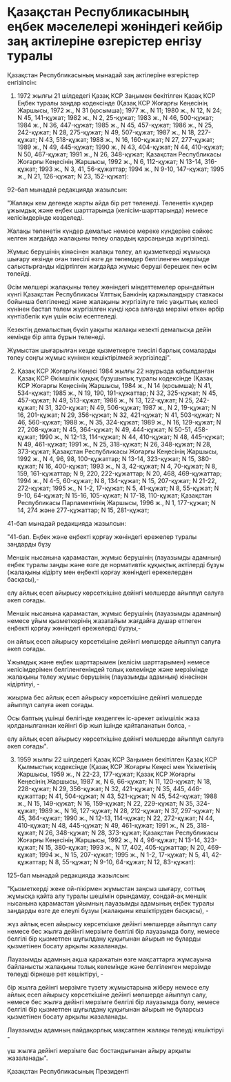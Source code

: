 # Қазақстан Республикасының еңбек мәселелерi жөнiндегi кейбiр заң актiлерiне өзгерiстер енгiзу туралы

Қазақстан Республикасының мынадай заң актiлерiне өзгерiстер енгiзiлсiн:

1. 1972 жылғы 21 шiлдедегi Қазақ КСР Заңымен бекiтiлген Қазақ КСР Еңбек туралы заңдар кодексiнде (Қазақ КСР Жоғарғы Кеңесiнiң Жаршысы, 1972 ж., N 31 (қосымша); 1977 ж., N 11; 1980 ж., N 12, N 24; N 45, 141-құжат; 1982 ж., N 2, 25-құжат; 1983 ж., N 46, 500-құжат; 1984 ж., N 36, 447-құжат; 1985 ж., N 45, 457-құжат; 1986 ж., N 25, 242-құжат; N 28, 275-құжат; N 49, 507-құжат; 1987 ж., N 18, 227-құжат; N 43, 518-құжат; 1988 ж., N 16, 160-құжат; N 27, 277-құжат; 1989 ж., N 49, 445-құжат; 1990 ж., N 43, 404-құжат; N 44, 410-құжат; N 50, 467-құжат; 1991 ж., N 26, 348-құжат; Қазақстан Республикасы Жоғарғы Кеңесiнiң Жаршысы, 1992 ж., N 6, 112-құжат; N 13-14, 316-құжат; 1993 ж., N 3, 41, 56-құжаттар; 1994 ж., N 9-10, 147-құжат; 1995 ж., N 21, 126-құжат; N 23, 152-құжат):

92-бап мынадай редакцияда жазылсын:

"Жалақы кем дегенде жарты айда бiр рет төленедi. Төленетiн күндер ұжымдық және еңбек шарттарында (келiсiм-шарттарында) немесе келiсiмдерiнде көзделедi.

Жалақы төленетiн күндер демалыс немесе мереке күндерiне сәйкес келген жағдайда жалақыны төлеу олардың қарсаңында жүргiзiледi.

Жұмыс берушiнiң кiнәсiнен жалақы төлеу, ал қызметкердi жұмысқа шығару кезiнде оған тиесiлi өзге де төлемдер белгiленген мерзiмде салыстырғанды кiдiртiлген жағдайда жұмыс берушi берешек пен өсiм төлейдi.

Өсiм мөлшерi жалақыны төлеу жөнiндегi мiндеттемелер орындайтын күнгi Қазақстан Республикасы Ұлттық Банкiнiң қаржыландыру ставкасы бойынша белгiленедi және жалақыны жүргiзiлуге тиiс уақыттың келесi күнiнен бастап төлем жүргiзiлген күндi қоса алғанда мерзiмi өткен әрбiр күнтiзбелiк күн үшiн өсiм есептеледi.

Кезектiң демалыстың бүкiл уақыты жалақы кезектi демалысқа дейiн кемiнде бiр апта бұрын төленедi.

Жұмыстан шығарылған кезде қызметкерге тиесiлi барлық сомаларды төлеу соңғы жұмыс күнiнен кешiктiрiлмей жүргiзiледi".

2. Қазақ КСР Жоғарғы Кеңесi 1984 жылғы 22 наурызда қабылданған Қазақ КСР Әкiмшiлiк құқық бұзушылық туралы кодексiнде (Қазақ КСР Жоғарғы Кеңесiнiң Жаршысы, 1984 ж., N 14 (қосымша); N 41, 534-құжат; 1985 ж., N 19, 190, 191-құжаттар; N 32, 325-құжат; N 45, 457-құжат; N 49, 513-құжат; 1986 ж., N 13, 122-құжат; N 25, 242-құжат; N 31, 320-құжат; N 49, 506-құжат; 1987 ж., N 2, 19-құжат; N 16, 201-құжат; N 29, 356-құжат; N 32, 421-құжат; N 41, 503-құжат; N 46, 560-құжат; 1988 ж., N 35, 324-құжат; 1989 ж., N 16, 129-құжат; N 27, 208-құжат; N 45, 364-құжат; N 49, 444-құжат; N 50-51, 458-құжат; 1990 ж., N 12-13, 114-құжат; N 44, 410-құжат; N 48, 445-құжат; N 49, 461-құжат; 1991 ж., N 25, 318-құжат; N 26, 348-құжат; N 28, 373-құжат; Қазақстан Республикасы Жоғарғы Кеңесiнiң Жаршысы, 1992 ж., N 4, 96, 98, 100-құжаттар; N 13-14, 323-құжат; N 15, 380-құжат; N 16, 400-құжат; 1993 ж., N 3, 42-құжат; N 4, 70-құжат; N 8, 159, 161-құжаттар; N 9, 220, 222-құжаттар; N 20, 468, 469-құжаттар; 1994 ж., N 4-5, 60-құжат; N 8, 134-құжат; N 15, 207-құжат; N 21-22, 272-құжат; 1995 ж., N 1-2, 17-құжат; N 5, 41-құжат; N 8, 55-құжат; N 9-10, 64-құжат; N 15-16, 105-құжат; N 17-18, 110-құжат; Қазақстан Республикасы Парламентiнiң Жаршысы, 1996 ж., N 1, 177-құжат; N 14, 274 және 277-құжаттар; N 15, 281-құжат;

41-бап мынадай редакцияда жазылсын:

"41-бап. Еңбек және еңбектi қорғау жөнiндегi ережелер туралы заңдарды бұзу

Меншiк нысанына қарамастан, жұмыс берушiнiң (лауазымды адамның) еңбек туралы заңды және өзге де нормативтiк құқықтық актiлердi бұзуы (жалақыны кiдiрту мен еңбектi қорғау жөнiндегi ережелерден басқасы),-

елу айлық есеп айырысу көрсеткiшiне дейiнгi мөлшерде айыппұл салуға әкеп соғады.

Меншiк нысанына қарамастан, жұмыс берушiнiң (лауазымды адамның) немесе ұйым қызметкерiнiң жазатайым жағдайға душар етпеген еңбектi қорғау жөнiндегi ережелердi бұзуы,-

он айлық есеп айырысу көрсеткiшiне дейiнгi мөлшерде айыппұл салуға әкеп соғады.

Ұжымдық және еңбек шарттарымен (келiсiм шарттарымен) немесе келiсiмдерiмен белгiленгенiндей толық көлемiнде және мерзiмiнде жалақыны төлеу жұмыс берушiнiң (лауазымды адамның) кiнәсiнен кiдiртiлуi, -

жиырма бес айлық есеп айырысу көрсеткiшiне дейiнгi мөлшерде айыппұл салуға әкеп соғады.

Осы баптың үшiншi бөлiгiнде көзделген iс-әрекет әкiмшiлiк жаза қолданылғаннан кейiнгi бiр жыл iшiнде қайталанатын болса, -

елу айлық есеп айырысу көрсеткiшiне дейiнгi мөлшерде айыппұл салуға әкеп соғады".

3. 1959 жылғы 22 шiлдедегi Қазақ КСР Заңымен бекiтiлген Қазақ КСР Қылмыстық кодексiнде (Қазақ КСР Жоғарғы Кеңесi мен Үкiметiнiң Жаршысы, 1959 ж., N 22-23, 177-құжат; Қазақ КСР Жоғарғы Кеңесiнiң Жаршысы, 1987 ж, N 6, 66-құжат; N 11, 120-құжат; N 18, 228-құжат; N 29, 356-құжат; N 32, 421-құжат; N 35, 445, 446-құжаттар; N 41, 504-құжат; N 43, 521-құжат; N 45, 542-құжат; 1988 ж., N 15, 149-құжат; N 16, 159-құжат; N 22, 229-құжат; N 35, 324-құжат; 1989 ж., N 16, 127-құжат; N 28, 212-құжат; N 37, 297-құжат; N 45, 364-құжат; 1990 ж., N 12-13, 114-құжат; N 22, 272-құжат; N 44, 410-құжат; N 48, 445-құжат; N 49, 461-құжат; 1991 ж., N 25, 318-құжат; N 26, 348-құжат; N 28, 373-құжат; Қазақстан Республикасы Жоғарғы Кеңесiнiң Жаршысы, 1992 ж., N 4, 96-құжат; N 13-14, 323-құжат; N 15, 380-құжат; 1993 ж., N 17, 402, 405-құжаттар; N 20, 469-құжат; 1994 ж., N 15, 207-құжат; 1995 ж., N 1-2, 17-құжат; N 5, 41, 42-құжаттар; N 8, 55-құжат; N 9-10, 64-құжат; N 12, 83-құжат):

125-бап мынадай редакцияда жазылсын:

"Қызметкердi жеке ой-пiкiрмен жұмыстан заңсыз шығару, соттың жұмысқа қайта алу туралы шешiмiн орындамау, сондай-ақ меншiк нысанына қарамастан ұйымның лауазымды адамының еңбек туралы заңдарды өзге де елеулi бұзуы (жалақыны кешiктiруден басқасы), -

жүз айлық есеп айырысу көрсеткiшке дейiнгi мөлшерде айыппұл салу немесе бес жылға дейiнгi мерзiмге белгiлi бiр лауазымда болу, немесе белгiлi бiр қызметпен шұғылдану құқығынан айырып не бұларды қызметiнен босату арқылы жазаланады.

Лауазымды адамның ақша қаражатын өзге мақсаттарға жұмсауына байланысты жалақыны толық көлемiнде және белгiленген мерзiмде төлеудi бiрнеше рет кешiктiруi, -

бiр жылға дейiнгi мерзiмге түзету жұмыстарына жiберу немесе елу айлық есеп айырысу көрсеткiшiне дейiнгi мөлшерде айыппұл салу, немесе бес жылға дейiнгi мерзiмге белгiлi бiр лауазымда болу, немесе белгiлi бiр қызметпен шұғылдану құқығынан айырып не бұларсыз қызметiнен босату арқылы жазаланады.

Лауазымды адамның пайдақорлық мақсатпен жалақы төлеудi кешiктiруi -

үш жылға дейiнгi мерзiмге бас бостандығынан айыру арқылы жазаланады".

Қазақстан Республикасының Президентi

